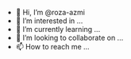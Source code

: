 - 👋 Hi, I’m @roza-azmi
- 👀 I’m interested in ...
- 🌱 I’m currently learning ...
- 💞️ I’m looking to collaborate on ...
- 📫 How to reach me ...

<!---
roza-azmi/roza-azmi is a ✨ special ✨ repository because its `README.md` (this file) appears on your GitHub profile.
You can click the Preview link to take a look at your changes.
--->
